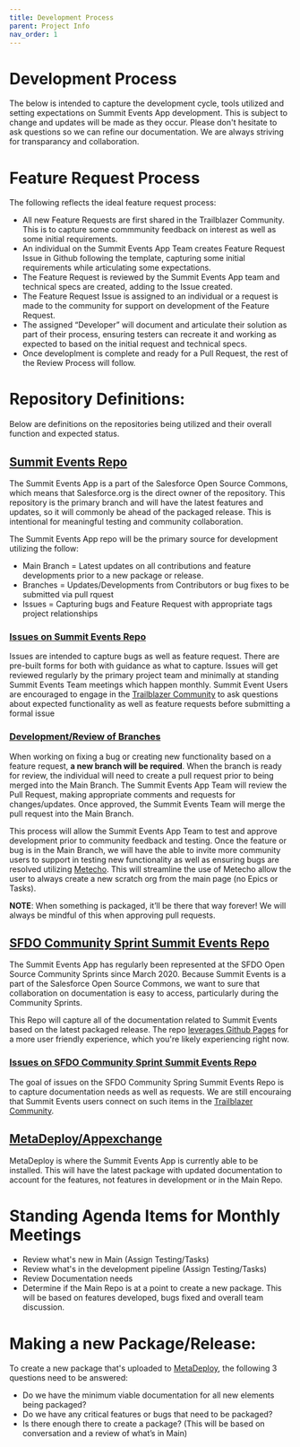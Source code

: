 ```yaml
---
title: Development Process
parent: Project Info
nav_order: 1
---
```


# Development Process

The below is intended to capture the development cycle, tools utilized and setting expectations on Summit Events App development. This is subject to change and updates will be made as they occur. Please don't hesitate to ask questions so we can refine our documentation. We are always striving for transparancy and collaboration.

# Feature Request Process
The following reflects the ideal feature request process:
- All new Feature Requests are first shared in the Trailblazer Community. This is to capture some commmunity feedback on interest as well as some initial requirements.
- An individual on the Summit Events App Team creates Feature Request Issue in Github following the template, capturing some initial requirements while articulating some expectations.
- The Feature Request is reviewed by the Summit Events App team and technical specs are created, adding to the Issue created.
- The Feature Request Issue is assigned to an individual or a request is made to the community for support on development of the Feature Request.
- The assigned “Developer” will document and articulate their solution as part of their process, ensuring testers can recreate it and working as expected to based on the initial request and technical specs.
- Once developlment is complete and ready for a Pull Request, the rest of the Review Process will follow.

# Repository Definitions:

Below are definitions on the repositories being utilized and their overall function and expected status.

## [Summit Events Repo](https://github.com/SFDO-Community/Summit-Events-App)
The Summit Events App is a part of the Salesforce Open Source Commons, which means that Salesforce.org is the direct owner of the repository. This repository is the primary branch and will have the latest features and updates, so it will commonly be ahead of the packaged release. This is intentional for meaningful testing and community collaboration.

The Summit Events App repo will be the primary source for development utilizing the follow:
- Main Branch = Latest updates on all contributions and feature developments prior to a new package or release.
- Branches = Updates/Developments from Contributors or bug fixes to be submitted via pull rquest
- Issues = Capturing bugs and Feature Request with appropriate tags project relationships

### [Issues on Summit Events Repo](https://github.com/SFDO-Community/Summit-Events-App/issues)
Issues are intended to capture bugs as well as feature request. There are pre-built forms for both with guidance as what to capture. Issues will get reviewed regularly by the primary project team and minimally at standing Summit Events Team meetings which happen monthly. Summit Event Users are encouraged to engage in the [Trailblazer Community](https://trailhead.salesforce.com/trailblazer-community/groups/0F94S000000kHi2SAE) to ask questions about expected functionality as well as feature requests before submitting a formal issue

### [Development/Review of Branches](https://github.com/SFDO-Community/Summit-Events-App/branches)

When working on fixing a bug or creating new functionality based on a feature request, **a new branch will be required**. When the branch is ready for review, the individual will need to create a pull request prior to being merged into the Main Branch. The Summit Events App Team will review the Pull Request, making appropriate comments and requests for changes/updates. Once approved, the Summit Events Team will merge the pull request into the Main Branch. 

This process will allow the Summit Events App Team to test and approve development prior to community feedback and testing. Once the feature or bug is in the Main Branch, we will have the able to invite more community users to support in testing new functionality as well as ensuring bugs are resolved utilizing [Metecho](https://metecho.herokuapp.com/projects). This will streamline the use of Metecho allow the user to always create a new scratch org from the main page (no Epics or Tasks).

**NOTE**: When something is packaged, it’ll be there that way forever! We will always be mindful of this when approving pull requests.


## [SFDO Community Sprint Summit Events Repo](https://github.com/SFDO-Community-Sprints/summit-events-app-documentation)
The Summit Events App has regularly been represented at the SFDO Open Source Community Sprints since March 2020. Because Summit Events is a part of the Salesforce Open Source Commons, we want to sure that collaboration on documentation is easy to access, particularly during the Community Sprints.

This Repo will capture all of the documentation related to Summit Events based on the latest packaged release. The repo [leverages Github Pages](https://sfdo-community-sprints.github.io/summit-events-app-documentation/) for a more user friendly experience, which you're likely experiencing right now.

### [Issues on SFDO Community Sprint Summit Events Repo](https://github.com/SFDO-Community-Sprints/summit-events-app-documentation/issues)
The goal of issues on the SFDO Community Spring Summit Events Repo is to capture documentation needs as well as requests. We are still encouraing that Summit Events users connect on such items in the [Trailblazer Community](https://trailhead.salesforce.com/trailblazer-community/groups/0F94S000000kHi2SAE).


## [MetaDeploy/Appexchange](https://install.salesforce.org/products/SummitEventsApp/latest)
MetaDeploy is where the Summit Events App is currently able to be installed. This will have the latest package with updated documentation to account for the features, not features in development or in the Main Repo.


# Standing Agenda Items for Monthly Meetings
- Review what's new in Main (Assign Testing/Tasks)
- Review what's in the development pipeline (Assign Testing/Tasks)
- Review Documentation needs
- Determine if the Main Repo is at a point to create a new package. This will be based on features developed, bugs fixed and overall team discussion.

# Making a new Package/Release:
To create a new package that's uploaded to [MetaDeploy](https://install.salesforce.org/products/SummitEventsApp/latest), the following 3 questions need to be answered:
- Do we have the minimum viable documentation for all new elements being packaged?
- Do we have any critical features or bugs that need to be packaged?
- Is there enough there to create a package? (This will be based on conversation and a review of what’s in Main)
